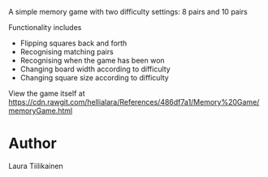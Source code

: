 A simple memory game with two difficulty settings: 8 pairs and 10 pairs

Functionality includes
- Flipping squares back and forth
- Recognising matching pairs
- Recognising when the game has been won
- Changing board width according to difficulty
- Changing square size according to difficulty

View the game itself at https://cdn.rawgit.com/hellialara/References/486df7a1/Memory%20Game/memoryGame.html

# Author
Laura Tiilikainen
